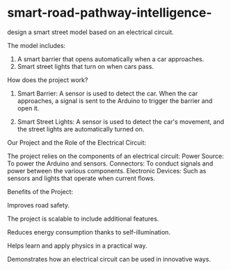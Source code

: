 # smart-road-pathway-intelligence-
design a smart street model based on an electrical circuit.

The model includes: 
1. A smart barrier that opens automatically when a car approaches.
 2. Smart street lights that turn on when cars pass.

How does the project work?
1. Smart Barrier:
A sensor is used to detect the car. When the car approaches, a signal is sent to the Arduino to trigger the barrier and open it.

2. Smart Street Lights:
A sensor is used to detect the car's movement, and the street lights are automatically turned on.


Our Project and the Role of the Electrical Circuit:

The project relies on the components of an electrical circuit:
Power Source: To power the Arduino and sensors.
Connectors: To conduct signals and power between the various components.
Electronic Devices: Such as sensors and lights that operate when current flows.

Benefits of the Project:

Improves road safety.

The project is scalable to include additional features.

Reduces energy consumption thanks to self-illumination.

Helps learn and apply physics in a practical way.

Demonstrates how an electrical circuit can be used in innovative ways.
